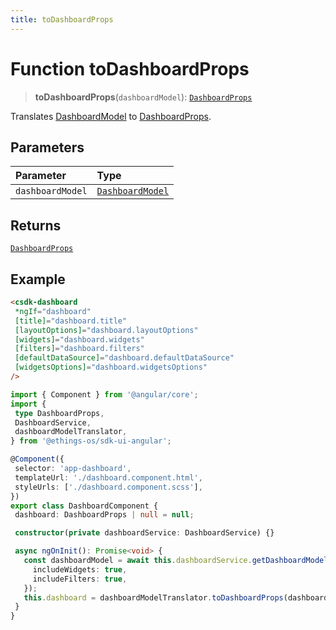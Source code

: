 ```yaml
---
title: toDashboardProps
---
```


# Function toDashboardProps

> **toDashboardProps**(`dashboardModel`): [`DashboardProps`](../../../interfaces/interface.DashboardProps.md)

Translates [DashboardModel](../../interface.DashboardModel.md) to [DashboardProps](../../../interfaces/interface.DashboardProps.md).

## Parameters

| Parameter | Type |
| :------ | :------ |
| `dashboardModel` | [`DashboardModel`](../../interface.DashboardModel.md) |

## Returns

[`DashboardProps`](../../../interfaces/interface.DashboardProps.md)

## Example

```html
<csdk-dashboard
 *ngIf="dashboard"
 [title]="dashboard.title"
 [layoutOptions]="dashboard.layoutOptions"
 [widgets]="dashboard.widgets"
 [filters]="dashboard.filters"
 [defaultDataSource]="dashboard.defaultDataSource"
 [widgetsOptions]="dashboard.widgetsOptions"
/>
```

```ts
import { Component } from '@angular/core';
import {
 type DashboardProps,
 DashboardService,
 dashboardModelTranslator,
} from '@ethings-os/sdk-ui-angular';

@Component({
 selector: 'app-dashboard',
 templateUrl: './dashboard.component.html',
 styleUrls: ['./dashboard.component.scss'],
})
export class DashboardComponent {
 dashboard: DashboardProps | null = null;

 constructor(private dashboardService: DashboardService) {}

 async ngOnInit(): Promise<void> {
   const dashboardModel = await this.dashboardService.getDashboardModel('your-dashboard-oid', {
     includeWidgets: true,
     includeFilters: true,
   });
   this.dashboard = dashboardModelTranslator.toDashboardProps(dashboardModel);
 }
}
```
